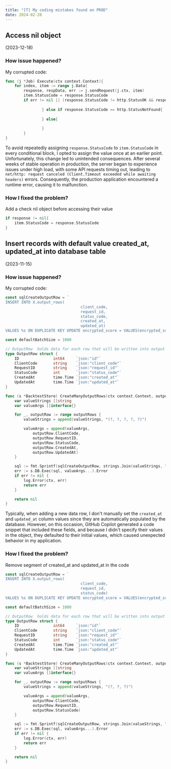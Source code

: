 ```yaml
---
title: "[T] My coding mistakes found on PROD"
date: 2024-02-28
---
```


## Access nil object 
(2023-12-18)
### How issue happened?
My corrupted code:
```go 
func (j *Job) Execute(ctx context.Context){
	for index, item := range j.Data{
		response, respData, err := j.sendRequest(j.ctx, item)
		item.StatusCode = response.StatusCode
		if err != nil || (response.StatusCode != http.StatusOK && response.StatusCode != http.StatusNotFound){
			
                } else if response.StatusCode == http.StatusNotFound{
			
                } else{
			
                }               
        }   
}
```
To avoid repeatedly assigning `response.StatusCode` to `item.StatusCode` in every conditional block, I opted to assign the value once at an earlier point. 
Unfortunately, this change led to unintended consequences. After several weeks of stable operation in production, the server began to experience issues under high load, with some API requests timing out, leading to `net/http: request canceled (Client.Timeout exceeded while awaiting headers)` errors. 
Consequently, the production application encountered a runtime error, causing it to malfunction.
### How I fixed the problem?
Add a check nil object before accessing their value
```go 
if response != nil{
	item.StatusCode = response.StatusCode
}
```

## Insert records with default value created_at, updated_at into database table
(2023-11-15)
### How issue happened?
My corrupted code:
```go 
const sqlCreateOutputRow = `
INSERT INTO X.output_rows(
                                 client_code,
                                 request_id,
                                 status_code,
                                 created_at,
                                 updated_at)
VALUES %s ON DUPLICATE KEY UPDATE encrypted_score = VALUES(encrypted_score), score_request_id = VALUES(score_request_id), error = VALUES(error), status_code = VALUES(status_code);`

const defaultBatchSize = 1000

// OutputRow  holds data for each row that will be written into output file.
type OutputRow struct {
	ID               int64     `json:"id"`
	ClientCode       string    `json:"client_code"`
	RequestID        string    `json:"request_id"`
	StatusCode       int       `json:"status_code"`
	CreatedAt        time.Time `json:"created_at"`
	UpdatedAt        time.Time `json:"updated_at"`
}

func (s *BacktestStore) CreateManyOutputRows(ctx context.Context, outputRows []*OutputRow) error {
	var valueStrings []string
	var valueArgs []interface{}

	for _, outputRow := range outputRows {
		valueStrings = append(valueStrings, "(?, ?, ?, ?, ?)")

		valueArgs = append(valueArgs,
			outputRow.ClientCode,
			outputRow.RequestID,
			outputRow.StatusCode,
			outputRow.CreatedAt,
			outputRow.UpdatedAt)
	}

	sql := fmt.Sprintf(sqlCreateOutputRow, strings.Join(valueStrings, ","))
	err := s.DB.Exec(sql, valueArgs...).Error
	if err != nil {
		log.Error(ctx, err)
		return err
	}

	return nil
}
```
Typically, when adding a new data row, I don't manually set the `created_at` and `updated_at` column values since they are automatically populated by the database. 
However, on this occasion, GitHub Copilot generated a code snippet that included these fields, and because I didn't specify their values in the object, they defaulted to their initial values, which caused unexpected behavior in my application.

### How I fixed the problem?
Remove segment of created_at and updated_at in the code
```go 
const sqlCreateOutputRow = `
INSERT INTO X.output_rows(
                                 client_code,
                                 request_id,
                                 status_code)
VALUES %s ON DUPLICATE KEY UPDATE encrypted_score = VALUES(encrypted_score), score_request_id = VALUES(score_request_id), error = VALUES(error), status_code = VALUES(status_code);`

const defaultBatchSize = 1000

// OutputRow  holds data for each row that will be written into output file.
type OutputRow struct {
	ID               int64     `json:"id"`
	ClientCode       string    `json:"client_code"`
	RequestID        string    `json:"request_id"`
	StatusCode       int       `json:"status_code"`
	CreatedAt        time.Time `json:"created_at"`
	UpdatedAt        time.Time `json:"updated_at"`
}

func (s *BacktestStore) CreateManyOutputRows(ctx context.Context, outputRows []*OutputRow) error {
	var valueStrings []string
	var valueArgs []interface{}

	for _, outputRow := range outputRows {
		valueStrings = append(valueStrings, "(?, ?, ?)")

		valueArgs = append(valueArgs,
			outputRow.ClientCode,
			outputRow.RequestID,
			outputRow.StatusCode)
	}

	sql := fmt.Sprintf(sqlCreateOutputRow, strings.Join(valueStrings, ","))
	err := s.DB.Exec(sql, valueArgs...).Error
	if err != nil {
		log.Error(ctx, err)
		return err
	}

	return nil
}
```